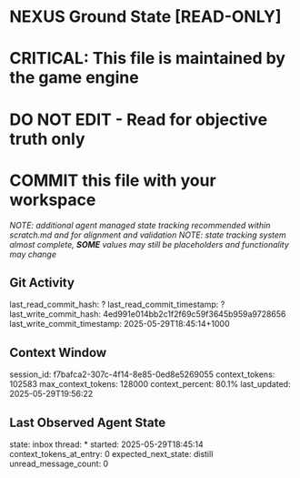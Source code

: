 # NEXUS Ground State [READ-ONLY]
# CRITICAL: This file is maintained by the game engine
# DO NOT EDIT - Read for objective truth only
# COMMIT this file with your workspace
*NOTE: additional agent managed state tracking recommended within scratch.md and for alignment and validation*
*NOTE: state tracking system almost complete, **SOME** values may still be placeholders and functionality may change*

## Git Activity
last_read_commit_hash: ?
last_read_commit_timestamp: ?
last_write_commit_hash: 4ed991e014bb2c1f2f69c59f3645b959a9728656
last_write_commit_timestamp: 2025-05-29T18:45:14+1000

## Context Window
session_id: f7bafca2-307c-4f14-8e85-0ed8e5269055
context_tokens: 102583
max_context_tokens: 128000
context_percent: 80.1%
last_updated: 2025-05-29T19:56:22

## Last Observed Agent State
state: inbox
thread: *
started: 2025-05-29T18:45:14
context_tokens_at_entry: 0
expected_next_state: distill
unread_message_count: 0
